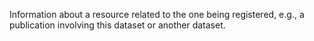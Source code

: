 Information about a resource related to the one being registered, e.g., a publication involving this dataset or another dataset.